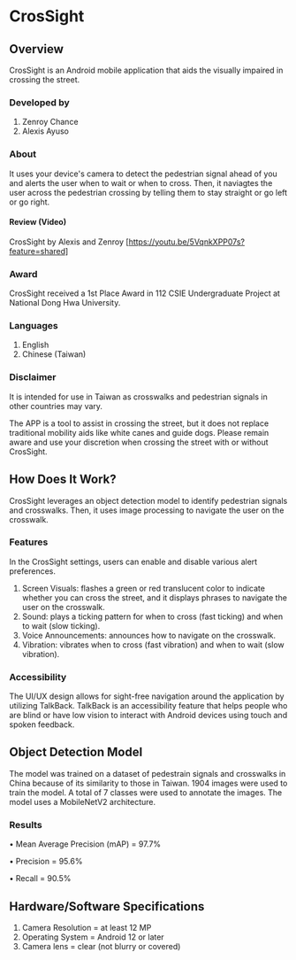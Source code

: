 # CrosSight

## Overview
CrosSight is an Android mobile application that aids the visually impaired in crossing the street. 

### Developed by
1. Zenroy Chance
2. Alexis Ayuso

### About
It uses your device's camera to detect the pedestrian signal ahead of you and alerts the user when to wait or when to cross. Then, it naviagtes the user across the pedestrian crossing by telling them to stay straight or go left or go right.

#### Review (Video)
CrosSight by Alexis and Zenroy [https://youtu.be/5VqnkXPP07s?feature=shared]

### Award 
CrosSight received a 1st Place Award in 112 CSIE Undergraduate Project at National Dong Hwa University.

### Languages 
1. English
2. Chinese (Taiwan)

### Disclaimer
It is intended for use in Taiwan as crosswalks and pedestrian signals in other countries may vary. 

The APP is a tool to assist in crossing the street, but it does not replace traditional mobility aids like white canes and guide dogs. Please remain aware and use your discretion when crossing the street with or without CrosSight. 



## How Does It Work?
CrosSight leverages an object detection model to identify pedestrian signals and crosswalks. Then, it uses image processing to navigate the user on the crosswalk. 

### Features
In the CrosSight settings, users can enable and disable various alert preferences.

1. Screen Visuals:   flashes a green or red translucent color to indicate whether you can cross the street, and it displays phrases to navigate the user on the crosswalk.
2. Sound:   plays a ticking pattern for when to cross (fast ticking) and when to wait (slow ticking).
3. Voice Announcements:   announces how to navigate on the crosswalk.
4. Vibration:   vibrates when to cross (fast vibration) and when to wait (slow vibration).

### Accessibility
The UI/UX design allows for sight-free navigation around the application by utilizing TalkBack. TalkBack is an accessibility feature that helps people who are blind or have low vision to interact with Android devices using touch and spoken feedback.



## Object Detection Model
The model was trained on a dataset of pedestrain signals and crosswalks in China because of its similarity to those in Taiwan. 1904 images were used to train the model. A total of 7 classes were used to annotate the images. The model uses a MobileNetV2 architecture. 

### Results
•	Mean Average Precision (mAP) = 97.7%

•	Precision = 95.6%

•	Recall = 90.5%



## Hardware/Software Specifications
1. Camera Resolution = at least 12 MP
2. Operating System = Android 12 or later
3. Camera lens = clear (not blurry or covered)



